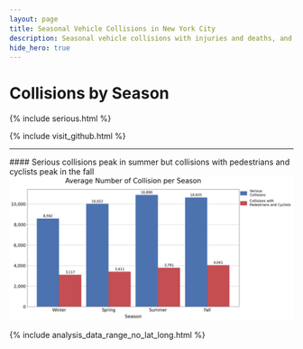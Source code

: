 ```yaml
---
layout: page
title: Seasonal Vehicle Collisions in New York City
description: Seasonal vehicle collisions with injuries and deaths, and collisions with pedestrians / cyclists in New York City (NYC)
hide_hero: true
---
```

# Collisions by Season
{% include serious.html %}

{% include visit_github.html %}

<hr class="hr">
#### Serious collisions peak in summer but collisions with pedestrians and cyclists peak in the fall

<img src="images/seasonal.png">

{% include analysis_data_range_no_lat_long.html %}
